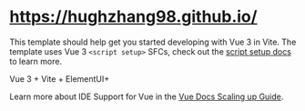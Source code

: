 # https://hughzhang98.github.io/

This template should help get you started developing with Vue 3 in Vite. The template uses Vue 3 `<script setup>` SFCs, check out the [script setup docs](https://v3.vuejs.org/api/sfc-script-setup.html#sfc-script-setup) to learn more.

Vue 3 + Vite + ElementUI+

Learn more about IDE Support for Vue in the [Vue Docs Scaling up Guide](https://vuejs.org/guide/scaling-up/tooling.html#ide-support).
